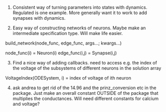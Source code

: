 1. Consistent way of turning parameters into states with dynamics. Regulated is one example. More generally want it to work to add synapses with dynamics.

2. Easy way of constructing networks of neurons. Maybe make an intermediate specification type. Will make life easier.

build_network(node_func, edge_func, args...; kwargs...)

node_func(i) = Neuron(i)
edge_func(i,j) = Synapse(i,j)


3. Find a nice way of adding callbacks. need to access e.g. the index of the voltage of the subsystems of different neurons in the solution array

VoltageIndex(ODESystem, i)  = index of voltage of ith neuron


4. ask andrea to get rid of the 14.96 and the prinz_conversion etc in the package. Just make an overall constant OUTSIDE of the package that multiplies the conductances. Will need different constants for calcium and voltage?